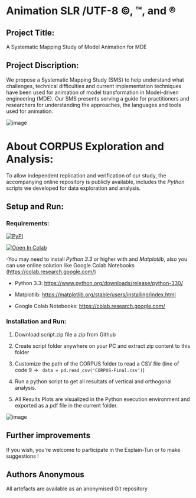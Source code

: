 # Animation SLR /UTF-8 ©, ™, and ®
## Project Title:
A Systematic Mapping Study of Model Animation for MDE
## Project Discription:
We propose a Systematic Mapping Study (SMS) to help understand what challenges, technical difficulties and current implementation techniques have been used for animation of model transformation in Model-driven engineering (MDE). Our SMS presents serving a guide for practitioners and researchers for understanding the approaches, the languages and tools used for animation. 

![image](https://user-images.githubusercontent.com/42803883/182678685-3b242f3b-ac38-479f-ab71-768f96a45954.png)

# About CORPUS Exploration and Analysis:

To allow independent replication and verification of our study, the accompanying online repository is publicly available,
includes the _Python_ scripts we developed for data exploration and analysis.

## Setup and Run:

### Requirements:

[![PyPI](https://img.shields.io/pypi/pyversions/pylearning.svg)]()

[![Open In Colab](https://colab.research.google.com/assets/colab-badge.svg)]()



-You may need to install _Python 3.3_ or higher with and _Matplotlib_, also you can use online solution like Google Colab Notebooks (https://colab.research.google.com/)

*  Python 3.3: https://www.python.org/downloads/release/python-330/

*  Matplotlib: https://matplotlib.org/stable/users/installing/index.html

*  Google Colab Notebooks: https://colab.research.google.com/


### Installation and Run:

1. Download script.zip file a zip from Github

2. Create script folder anywhere on your PC and extract zip content to this folder

3. Customize the path of the CORPUS folder to read a CSV file (line of code 9 ->  ``` data = pd.read_csv('CORPUS-Final.csv')```)

4. Run a python script to get all resultats of vertical and orthogonal analysis.

5. All Results Plots are visualized in the Python execution environment and exported as a pdf file in the current folder. 

![image](https://user-images.githubusercontent.com/42803883/169172339-a9d15569-2827-486c-ab91-611ea6832925.png)

## Further improvements
If you wish, you're welcome to participate in the Explain-Tun or to make suggestions !

## Authors Anonymous
All artefacts are available as an anonymised Git repository
